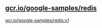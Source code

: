 
[gcr.io/google-samples/redis](https://hub.docker.com/r/anjia0532/google-samples.redis/tags/)
-----


[gcr.io/google-samples/redis:v1](https://hub.docker.com/r/anjia0532/google-samples.redis/tags/)



